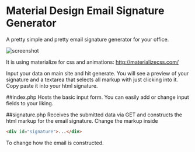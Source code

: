# Material Design Email Signature Generator
A pretty simple and pretty email signature generator for your office.

![screenshot](https://thano.github.io/kbs/img/right-img.JPG)

It is using materialize for css and animations:
http://materializecss.com/

Input your data on main site and hit generate. 
You will see a preview of your signature and a textarea that selects all markup with just clicking into it. 
Copy paste it into your html signature.

##index.php
Hosts the basic input form. You can easily add or change input fields to your liking. 

##signature.php
Receives the submitted data via GET and constructs the html markup for the email signature.
Change the markup inside 
```html
<div id="signature">...</div>
```
To change how the email is constructed.
